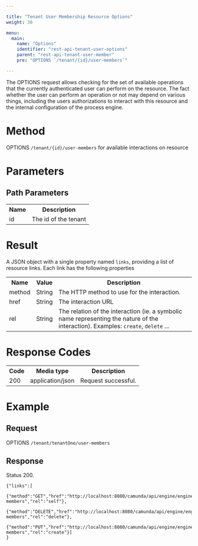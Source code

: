 ```yaml
---

title: "Tenant User Membership Resource Options"
weight: 30

menu:
  main:
    name: "Options"
    identifier: "rest-api-tenant-user-options"
    parent: "rest-api-tenant-user-member"
    pre: "OPTIONS `/tenant/{id}/user-members`"

---
```


The OPTIONS request allows checking for the set of available operations that the currently authenticated user can perform on the resource. The fact whether the user can perform an operation or not may depend on various things, including the users authorizations to interact with this resource and the internal configuration of the process engine.

# Method

OPTIONS `/tenant/{id}/user-members` for available interactions on resource


# Parameters

## Path Parameters

<table class="table table-striped">
  <tr>
    <th>Name</th>
    <th>Description</th>
  </tr>
  <tr>
    <td>id</td>
    <td>The id of the tenant</td>
  </tr>
</table>


# Result

A JSON object with a single property named `links`, providing a list of resource links. Each link has the following properties

<table class="table table-striped">
  <tr>
    <th>Name</th>
    <th>Value</th>
    <th>Description</th>
  </tr>
  <tr>
    <td>method</td>
    <td>String</td>
    <td>The HTTP method to use for the interaction.</td>
  </tr>
  <tr>
    <td>href</td>
    <td>String</td>
    <td>The interaction URL</td>
  </tr>
  <tr>
    <td>rel</td>
    <td>String</td>
    <td>The relation of the interaction (ie. a symbolic name representing the nature of the interaction). Examples: <code>create</code>, <code>delete</code> ...</td>
  </tr>
</table>


# Response Codes


<table class="table table-striped">
  <tr>
    <th>Code</th>
    <th>Media type</th>
    <th>Description</th>
  </tr>
  <tr>
    <td>200</td>
    <td>application/json</td>
    <td>Request successful.</td>
  </tr>
</table>


# Example


## Request

OPTIONS `/tenant/tenantOne/user-members`

## Response

Status 200.

    {"links":[
        {"method":"GET","href":"http://localhost:8080/camunda/api/engine/engine/default/tenant/tenantOne/user-members","rel":"self"},
        {"method":"DELETE","href":"http://localhost:8080/camunda/api/engine/engine/default/tenant/tenantOne/user-members","rel":"delete"},
        {"method":"PUT","href":"http://localhost:8080/camunda/api/engine/engine/default/tenant/tenantOne/user-members","rel":"create"}]
    }
